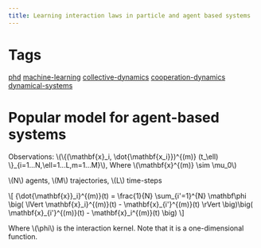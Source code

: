 ```yaml
---
title: Learning interaction laws in particle and agent based systems
---
```


# Tags
[phd](20201105015702-phd.md) [machine-learning](20201105015715-machine_learning.md) [collective-dynamics](20201105015744-collective_dynamics.md) [cooperation-dynamics](20201105015758-cooperation_dynamics.md) [dynamical-systems](20201104234038-dynamical_systems.md)


# Popular model for agent-based systems

Observations: \\(\\{(\mathbf{x}\_i, \dot{\mathbf{x\_i}})^{(m)} (t\_\ell) \\}\_{i=1...N,\ell=1...L,m=1...M}\\),
Where \\(\mathbf{x}^{(m)} \sim \mu\_0\\)

\\(N\\) agents, \\(M\\) trajectories, \\(L\\) time-steps

\\[
{\dot{\mathbf{x}}\_i}^{(m)}(t) = \frac{1}{N} \sum\_{i'=1}^{N} \mathbf\phi \big( \lVert \mathbf{x}\_i}^{(m)}(t) - \mathbf{x}\_{i'}^{(m)}(t) \rVert \big)\big( \mathbf{x}\_{i'}^{(m)}(t) - \mathbf{x}\_i^{(m)}(t) \big)
\\]

Where \\(\phi\\) is the interaction kernel. Note that it is a one-dimensional function.
